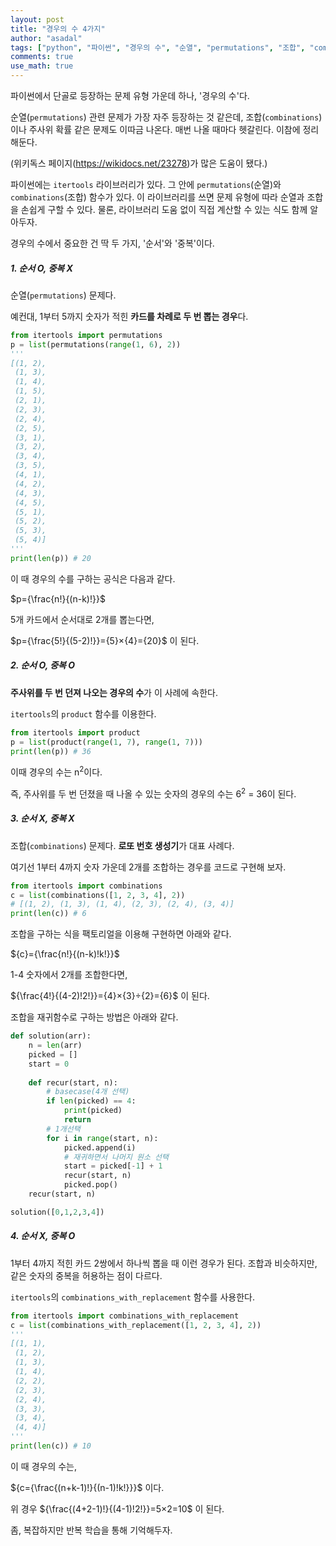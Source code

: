```yaml
---
layout: post
title: "경우의 수 4가지"
author: "asadal"
tags: ["python", "파이썬", "경우의 수", "순열", "permutations", "조합", "combinations", "팩토리얼"]
comments: true
use_math: true
---
```


파이썬에서 단골로 등장하는 문제 유형 가운데 하나, '경우의 수'다. 

순열(`permutations`) 관련 문제가 가장 자주 등장하는 것 같은데, 조합(`combinations`)이나 주사위 확률 같은 문제도 이따금 나온다. 매번 나올 때마다 헷갈린다. 이참에 정리해둔다.

(위키독스 페이지(https://wikidocs.net/23278)가 많은 도움이 됐다.)

파이썬에는 `itertools` 라이브러리가 있다. 그 안에 `permutations`(순열)와 `combinations`(조합) 함수가 있다. 이 라이브러리를 쓰면 문제 유형에 따라 순열과 조합을 손쉽게 구할 수 있다. 물론, 라이브러리 도움 없이 직접 계산할 수 있는 식도 함께 알아두자. 

경우의 수에서 중요한 건 딱 두 가지, '순서'와 '중복'이다.

##### 1. 순서 O, 중복 X

순열(`permutations`) 문제다.

예컨대, 1부터 5까지 숫자가 적힌 **카드를 차례로 두 번 뽑는 경우**다. 

```python
from itertools import permutations
p = list(permutations(range(1, 6), 2))
'''
[(1, 2),
 (1, 3),
 (1, 4),
 (1, 5),
 (2, 1),
 (2, 3),
 (2, 4),
 (2, 5),
 (3, 1),
 (3, 2),
 (3, 4),
 (3, 5),
 (4, 1),
 (4, 2),
 (4, 3),
 (4, 5),
 (5, 1),
 (5, 2),
 (5, 3),
 (5, 4)]
'''
print(len(p)) # 20
```

이 때 경우의 수를 구하는 공식은 다음과 같다.

$p={\frac{n!}{(n-k)!}}$

5개 카드에서 순서대로 2개를 뽑는다면,

$p={\frac{5!}{(5-2)!}}={5}×{4}={20}$ 이 된다.

##### 2. 순서 O, 중복 O

**주사위를 두 번 던져 나오는 경우의 수**가 이 사례에 속한다.

`itertools`의 `product` 함수를 이용한다.

```python
from itertools import product
p = list(product(range(1, 7), range(1, 7)))
print(len(p)) # 36
```

이때 경우의 수는 n<sup>2</sup>이다. 

즉, 주사위를 두 번 던졌을 때 나올 수 있는 숫자의 경우의 수는 6<sup>2</sup> = 36이 된다.

##### 3. 순서 X, 중복 X

조합(`combinations`) 문제다. **로또 번호 생성기**가 대표 사례다. 

여기선 1부터 4까지 숫자 가운데 2개를 조합하는 경우를 코드로 구현해 보자.

```python
from itertools import combinations
c = list(combinations([1, 2, 3, 4], 2))
# [(1, 2), (1, 3), (1, 4), (2, 3), (2, 4), (3, 4)]
print(len(c)) # 6
```

조합을 구하는 식을 팩토리얼을 이용해 구현하면 아래와 같다.

${c}={\frac{n!}{(n-k)!k!}}$

1-4 숫자에서 2개를 조합한다면,

${\frac{4!}{(4-2)!2!}}={4}×{3}÷{2}={6}$ 이 된다.

조합을 재귀함수로 구하는 방법은 아래와 같다.

```python
def solution(arr): 
    n = len(arr) 
    picked = [] 
    start = 0 
    
    def recur(start, n): 
        # basecase(4개 선택)
        if len(picked) == 4: 
            print(picked) 
            return 
        # 1개선택 
        for i in range(start, n): 
            picked.append(i) 
            # 재귀하면서 나머지 원소 선택 
            start = picked[-1] + 1 
            recur(start, n) 
            picked.pop() 
    recur(start, n) 

solution([0,1,2,3,4])
```

##### 4. 순서 X, 중복 O

1부터 4까지 적힌 카드 2쌍에서 하나씩 뽑을 때 이런 경우가 된다. 조합과 비슷하지만, 같은 숫자의 중복을 허용하는 점이 다르다. 

`itertools`의 `combinations_with_replacement` 함수를 사용한다.

```python
from itertools import combinations_with_replacement
c = list(combinations_with_replacement([1, 2, 3, 4], 2))
'''
[(1, 1),
 (1, 2),
 (1, 3),
 (1, 4),
 (2, 2),
 (2, 3),
 (2, 4),
 (3, 3),
 (3, 4),
 (4, 4)]
'''
print(len(c)) # 10
```

이 때 경우의 수는,

${c={\frac{(n+k-1)!}{(n-1)!k!}}}$ 이다.

위 경우 ${\frac{(4+2-1)!}{(4-1)!2!}}=5×2=10$ 이 된다.

좀, 복잡하지만 반복 학습을 통해 기억해두자.

